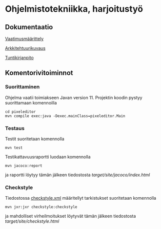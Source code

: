 # Ohjelmistotekniikka, harjoitustyö

## Dokumentaatio

[Vaatimusmäärittely](https://github.com/tapanih/ot-harjoitustyo/blob/master/pixeleditor/doc/vaatimusmaarittely.md)

[Arkkitehtuurikuvaus](https://github.com/tapanih/ot-harjoitustyo/blob/master/pixeleditor/doc/arkkitehtuuri.md)

[Tuntikirjanpito](https://github.com/tapanih/ot-harjoitustyo/blob/master/pixeleditor/doc/tuntikirjanpito.md)

## Komentorivitoiminnot

### Suorittaminen

Ohjelma vaatii toimiakseen Javan version 11. Projektin koodin pystyy suorittamaan komennoilla 

```
cd pixeleditor
mvn compile exec:java -Dexec.mainClass=pixeleditor.Main
```

### Testaus

Testit suoritetaan komennolla

```
mvn test
```

Testikattavuusraportti luodaan komennolla

```
mvn jacoco:report
```

ja raportti löytyy tämän jälkeen tiedostosta *target/site/jacoco/index.html*

### Checkstyle ###

Tiedostossa [checkstyle.xml](https://github.com/tapanih/ot-harjoitustyo/blob/master/pixeleditor/checkstyle.xml) määritellyt tarkistukset suoritetaan komennolla

```
mvn jxr:jxr checkstyle:checkstyle
```

ja mahdolliset virheilmoitukset löytyvät tämän jälkeen tiedostosta *target/site/checkstyle.html*
